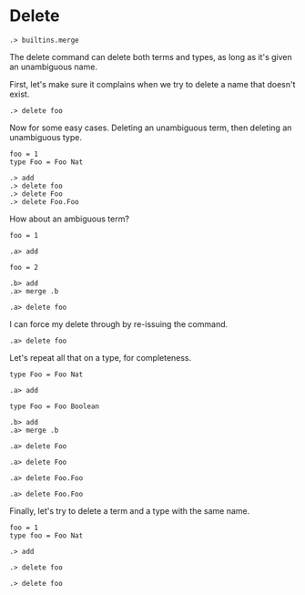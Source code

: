 # Delete

```ucm:hide
.> builtins.merge
```

The delete command can delete both terms and types, as long as it's given an
unambiguous name.

First, let's make sure it complains when we try to delete a name that doesn't
exist.

```ucm:error
.> delete foo
```

Now for some easy cases. Deleting an unambiguous term, then deleting an
unambiguous type.

```unison:hide
foo = 1
type Foo = Foo Nat
```

```ucm
.> add
.> delete foo
.> delete Foo
.> delete Foo.Foo
```

How about an ambiguous term?

```unison:hide
foo = 1
```

```ucm
.a> add
```

```unison:hide
foo = 2
```

```ucm
.b> add
.a> merge .b
```

```ucm:error
.a> delete foo
```

I can force my delete through by re-issuing the command.

```ucm
.a> delete foo
```

Let's repeat all that on a type, for completeness.

```unison:hide
type Foo = Foo Nat
```

```ucm
.a> add
```

```unison:hide
type Foo = Foo Boolean
```

```ucm
.b> add
.a> merge .b
```

```ucm:error
.a> delete Foo
```

```ucm
.a> delete Foo
```

```ucm:error
.a> delete Foo.Foo
```

```ucm
.a> delete Foo.Foo
```

Finally, let's try to delete a term and a type with the same name.

```unison:hide
foo = 1
type foo = Foo Nat
```

```ucm
.> add
```

```ucm:error
.> delete foo
```

```ucm
.> delete foo
```
